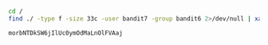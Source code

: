 ```bash
cd /
find ./ -type f -size 33c -user bandit7 -group bandit6 2>/dev/null | xargs cat
```

```bash
morbNTDkSW6jIlUc0ymOdMaLnOlFVAaj
```